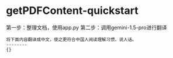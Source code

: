 # getPDFContent-quickstart
第一步：整理文档，使用app.py
第二步：调用gemini-1.5-pro进行翻译
```
将下面内容翻译成中文，使之更符合中国人阅读理解习惯，说人话。
--------
{}
```
